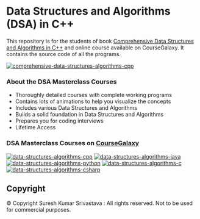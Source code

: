 # Data Structures and Algorithms (DSA) in C++

This repository is for the students of book [Comprehensive Data Structures and Algorithms in C++](https://www.amazon.in/Comprehensive-Data-Structures-Algorithms-fundamentals/dp/9365898579) and online course available on CourseGalaxy. It contains the source code of all the programs.

[![comprehensive-data-structures-algorithms-cpp](https://github.com/user-attachments/assets/19b4ff22-198c-4c99-8cd4-05c3dc4f7766)](https://www.amazon.in/Comprehensive-Data-Structures-Algorithms-fundamentals/dp/9365898579)

### About the DSA Masterclass Courses
 * Thoroughly detailed courses with complete working programs
 * Contains lots of animations to help you visualize the concepts
 * Includes various Data Structures and Algorithms 
 * Builds a solid foundation in Data Structures and Algorithms
 * Prepares you for coding interviews 
 * Lifetime Access

### DSA Masterclass Courses on [CourseGalaxy](http://coursegalaxy.com/)

[![data-structures-algorithms-cpp](https://github.com/user-attachments/assets/df53e2cd-9505-4a60-abfe-ef4cf8d47589)](https://coursegalaxy.newzenler.com/courses/data-structures-algorithms-cpp-dsa?coupon=GITHUB50)
[![data-structures-algorithms-java](https://user-images.githubusercontent.com/96913690/200234744-14a5ed97-085f-44f3-9298-979c2053c580.jpg)](https://coursegalaxy.newzenler.com/courses/data-structures-algorithms-java-masterclass?coupon=GITHUB50)
[![data-structures-algorithms-python](https://user-images.githubusercontent.com/96913690/200234827-86aec10a-bfab-4371-91fc-e2be855ff1ff.jpg)](https://coursegalaxy.newzenler.com/courses/data-structures-algorithms-python-masterclass?coupon=GITHUB50)
[![data-structures-algorithms-c](https://user-images.githubusercontent.com/96913690/200234592-25d33957-0e9e-4cc0-b324-2a73325aca85.jpg)](https://coursegalaxy.newzenler.com/courses/data-structures-algorithms-c-masterclass?coupon=GITHUB50)
[![data-structures-algorithms-csharp](https://user-images.githubusercontent.com/96913690/200234905-67b85dfd-20c4-4f4b-afd2-e10d3568fff8.jpg)](https://coursegalaxy.newzenler.com/courses/data-structures-algorithms-csharp-masterclass?coupon=GITHUB50)

## Copyright
© Copyright Suresh Kumar Srivastava : All rights reserved.
Not to be used for commercial purposes.
